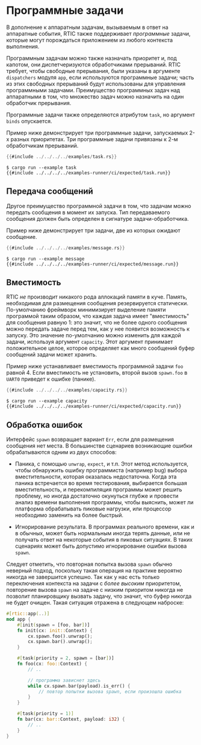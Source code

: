 # Программные задачи

В дополнение к аппаратным задачам, вызываемым в ответ на аппаратные события,
RTIC также поддерживает *программные* задачи, которые могут порождаться
приложением из любого контекста выполнения.

Программным задачам можно также назначать приоритет и, под капотом, они
диспетчеризуются обработчиками прерываний. RTIC требует, чтобы свободные
прерывания, были указаны в аргументе `dispatchers` модуля `app`, если используются
программные задачи; часть из этих свободных прерываний будут использованы для
управления программными задачами. Преимущество программных задач над аппаратными
в том, что множество задач можно назначить на один обработчик прерывания.

Программные задачи также определяются атрибутом `task`, но аргумент `binds` опускается.

Пример ниже демонстрирует три программные задачи, запускаемых 2-х разных приоритетах.
Три программные задачи привязаны к 2-м обработчикам прерываний.

``` rust
{{#include ../../../../examples/task.rs}}
```

``` console
$ cargo run --example task
{{#include ../../../../examples-runner/ci/expected/task.run}}
```

## Передача сообщений

Другое преимущество программной задачи в том, что задачам можно передать сообщения
в момент их запуска. Тип передаваемого сообщения должен быть определен в сигнатуре
задачи-обработчика.

Пример ниже демонстрирует три задачи, две из которых ожидают сообщение.

``` rust
{{#include ../../../../examples/message.rs}}
```

``` console
$ cargo run --example message
{{#include ../../../../examples-runner/ci/expected/message.run}}
```

## Вместимость

RTIC *не* производит никакого рода аллокаций памяти в куче.
Память, необходимая для размещения сообщения резервируется статически.
По-умолчанию фреймворк минимизирует выделение памяти программой таким образом,
что каждая задача имеет "вместимость" для сообщения равную 1:
это значит, что не более одного сообщения можно передать задаче перед тем, как
у нее появится возможность к запуску. Это значение по-умолчанию можно
изменить для каждой задачи, используя аргумент `capacity`.
Этот аргумент принимает положительное целое, которое определяет как много
сообщений буфер сообщений задачи может хранить.

Пример ниже устанавливает вместимость программной задачи `foo` равной 4.
Если вместимость не установить, второй вызов `spawn.foo` в `UART0` приведет к ошибке (панике).

``` rust
{{#include ../../../../examples/capacity.rs}}
```

``` console
$ cargo run --example capacity
{{#include ../../../../examples-runner/ci/expected/capacity.run}}
```

## Обработка ошибок

Интерфейс `spawn` возвращает вариант `Err`, если для размещения сообщения нет места.
В большинстве сценариев возникающие ошибки обрабатываются одним из двух способов:

- Паника, с помощью `unwrap`, `expect`, и т.п. Этот метод используется, чтобы обнаружить
  ошибку программиста (например bug) выбора вместительности, которая оказалась недостаточна.
  Когда эта паника встречается во время тестирования, выбирается большая вместительность,
  и перекомпиляция программы может решить проблему, но иногда достаточно окунуться глубже
  и провести анализ времени выполнения программы, чтобы выяснить, может ли платформа
  обрабатывать пиковые нагрузки, или процессор необходимо заменить на более быстрый.

- Игнорирование результата. В программах реального времени, как и в обычных, может быть
  нормальным иногда терять данные, или не получать ответ на некоторые события в пиковых ситуациях.
  В таких сценариях может быть допустимо игнорирование ошибки вызова `spawn`.

Следует отметить, что повторная попытка вызова `spawn` обычно неверный подход, поскольку
такая операция на практике вероятно никогда не завершится успешно.
Так как у нас есть только переключения контекста на задачи с *более высоким* приоритетом,
повторение вызова `spawn` на задаче с низким приоритом никогда не позволит планировщику
вызвать задачу, что значит, что буфер никогда не будет очищен. Такая ситуация отражена в
следующем наброске:

``` rust
#[rtic::app(..)]
mod app {
    #[init(spawn = [foo, bar])]
    fn init(cx: init::Context) {
        cx.spawn.foo().unwrap();
        cx.spawn.bar().unwrap();
    }

    #[task(priority = 2, spawn = [bar])]
    fn foo(cx: foo::Context) {
        // ..

        // программа зависнет здесь
        while cx.spawn.bar(payload).is_err() {
            // повтор попытки вызова spawn, если произошла ошибка
        }
    }

    #[task(priority = 1)]
    fn bar(cx: bar::Context, payload: i32) {
        // ..
    }
}
```
